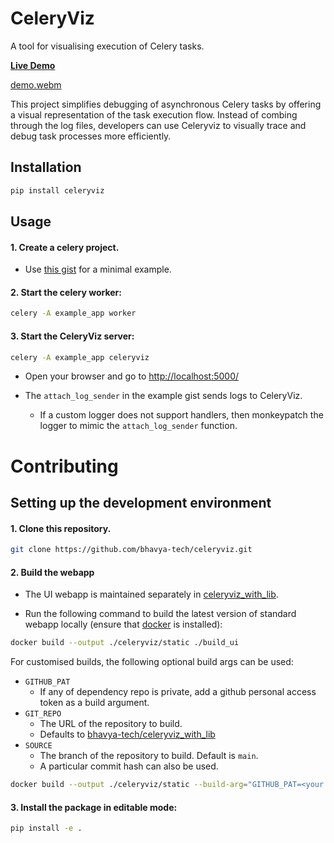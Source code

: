 CeleryViz
=========

A tool for visualising execution of Celery tasks.

[**Live Demo**](https://bhavya-tech.github.io/celeryviz_demo/)

[demo.webm](https://github.com/user-attachments/assets/ec6b0f0e-2ad6-4a2c-8928-a7765fd96023)

This project simplifies debugging of asynchronous Celery tasks by offering a visual representation of the task execution flow. Instead of combing through the log files, developers can use Celeryviz to visually trace and debug task processes more efficiently.

## Installation

```bash
pip install celeryviz
```

## Usage

#### 1. Create a celery project.
  - Use [this gist](https://gist.github.com/bhavya-tech/d937ef45905720014ee12fe332352966) for a minimal example.

#### 2. Start the celery worker:

```bash
celery -A example_app worker
```

#### 3. Start the CeleryViz server:

```bash
celery -A example_app celeryviz
```

  -  Open your browser and go to [http://localhost:5000/]()

  - The `attach_log_sender` in the example gist sends logs to CeleryViz.
    - If a custom logger does not support handlers, then monkeypatch the logger to mimic the `attach_log_sender` function.

# Contributing

## Setting up the development environment
#### 1. Clone this repository.
```bash
git clone https://github.com/bhavya-tech/celeryviz.git
```

#### 2. Build the webapp

  - The UI webapp is maintained separately in [celeryviz_with_lib](https://github.com/bhavya-tech/celeryviz_with_lib).

  - Run the following command to build the latest version of standard webapp locally (ensure that [docker](https://www.docker.com/) is installed):

```bash
docker build --output ./celeryviz/static ./build_ui
```

For customised builds, the following optional build args can be used:
- `GITHUB_PAT`
    - If any of dependency repo is private, add a github personal access token as a build argument.
- `GIT_REPO`
    - The URL of the repository to build.
    - Defaults to [bhavya-tech/celeryviz_with_lib](https://github.com/bhavya-tech/celeryviz_with_lib.git)
- `SOURCE`
    - The branch of the repository to build. Default is `main`.
    - A particular commit hash can also be used.

```bash
docker build --output ./celeryviz/static --build-arg="GITHUB_PAT=<your github personal access token>" ./build_ui
```

#### 3. Install the package in editable mode:

```bash
pip install -e .
```

